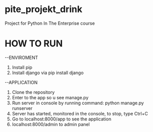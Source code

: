 # pite_projekt_drink
Project for Python In The Enterprise course

# HOW TO RUN

--ENVIROMENT
1. Install pip
2. Install django via pip install django

--APPLICATION
1. Clone the repository
2. Enter to the app so u see manage.py
3. Run server in console by running command: python manage.py runserver
4. Server has started, monitored in the console, to stop, type Ctrl+C
5. Go to localhost:8000/app to see the application
6. localhost:8000/admin to admin panel
